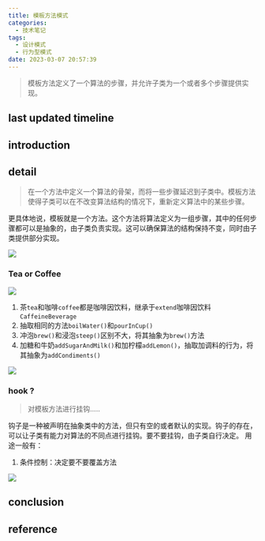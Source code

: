 ```yaml
---
title: 模板方法模式
categories:
  - 技术笔记
tags:
  - 设计模式
  - 行为型模式
date: 2023-03-07 20:57:39
---
```


>模板方法定义了一个算法的步骤，并允许子类为一个或者多个步骤提供实现。

<!-- more -->


## last updated timeline


## introduction


## detail
>在一个方法中定义一个算法的骨架，而将一些步骤延迟到子类中。模板方法使得子类可以在不改变算法结构的情况下，重新定义算法中的某些步骤。

更具体地说，模板就是一个方法。这个方法将算法定义为一组步骤，其中的任何步骤都可以是抽象的，由子类负责实现。这可以确保算法的结构保持不变，同时由子类提供部分实现。

![](http://cdn-0.plantuml.com/plantuml/png/RO_1QiOW48Jl-nGBlIJq4DfhBoazbpx3HhT4kchGJQ04--prJ_xmN_GopAVCZ6DMIhfw0Q0fQoAZQ8HonlUx_JWSxl27MtGMbVqYfFp9EaVRzVLcISuxTHj_BPn8NGmlNV-63VvQEPWOJ69zq1kSO_ofMk09zsj9EGgRwOrdhR9hTACIzs70RnT8q1zVoMWeuCHLHDYYTOcDoc-1vpFad0W5wXavsDNBFm00)

### Tea or Coffee

![](http://cdn-0.plantuml.com/plantuml/png/ZP2z2i8m54RtF4L6HVGPgXr4q4KBpjVcQmdcvtAJw22-kuKExQAudW_kETmgPP9Sl5EjevHq6_scZbq7w9TQwKUqHhE0IN16QncBfLgFc8ovb9va6yp9kliqS2no27NX2Tq4p_7iNcmmQRP4wwwK8GDwgrb50_eduGWVmqztoW0te1trtxGLWXb-y040)

1. 茶`tea`和咖啡`coffee`都是咖啡因饮料，继承于`extend`咖啡因饮料`CaffeineBeverage`
2. 抽取相同的方法`boilWater()`和`pourInCup()`
3. 冲泡`brew()`和浸泡`steep()`区别不大，将其抽象为`brew()`方法
4. 加糖和牛奶`addSugarAndMilk()`和加柠檬`addLemon()`，抽取加调料的行为，将其抽象为`addCondiments()`

![](http://cdn-0.plantuml.com/plantuml/png/bP6x3i8m34NtV4KabbQe_G8MwCGAI0o8mKqDYjGybBXbAENR2Nq8YGA2CRQFxxsEAC5xBenA2PKjWJ3DpEc4o1isuxMH1OUYo8mkf49DFeh7Skxm4buj4zCLIsi3F-UD9o0fsfvG87Mq9IVr-N2CMVBI5frkD6qGGYS4kIS7WlWRnGm2B3Mki4O7vuVzMqzRXnOSRb18YvtzPbpKViZtCZ0adG-vZIptGT8zIzPKRgspodwwnmxXztkoxy4MroHvzs5_Oy7K7G00)

### hook ?
>对模板方法进行挂钩.....

钩子是一种被声明在抽象类中的方法，但只有空的或者默认的实现。钩子的存在，可以让子类有能力对算法的不同点进行挂钩。要不要挂钩，由子类自行决定。
用途一般有：
1. 条件控制：决定要不要覆盖方法

![](http://cdn-0.plantuml.com/plantuml/png/bP6_JiGm38VtF8MbMmwTxfw0uQ0Bh23K0J6uYQz4976KECTGohCJMX1_L12ilzYVFyVxB9YaUAUmov9G2sY7EODclnFoqQ7Ghi73WMoWSpfImfvQA_SNp0ymg6SuiZKG4qLCT4NQHbgVg1KCxy1nAa1Z6Wx6UWgIbmgwH8yrtq37x0W3w9A5FQKMQyUNtitRJ2xfCZGbVaGTMzUYKAhHg9OsuRh9P_yL_A3tNwajN4koeOUUv2PJDOj59eqbZxCOOQZS8GkArUCypgCDwnbpUrUHtvxr9FygFdFLtuvq-hJT_lOBIkqfcEBT2m00)


## conclusion


## reference
